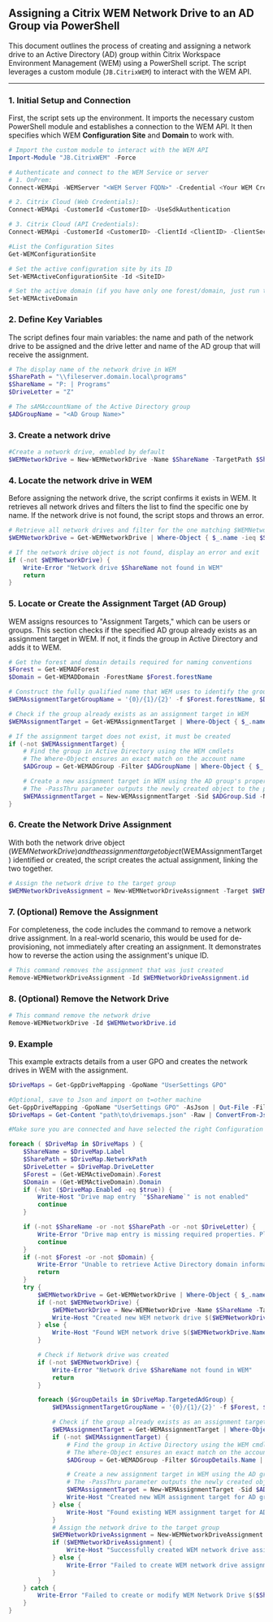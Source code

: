 ## Assigning a Citrix WEM Network Drive to an AD Group via PowerShell

This document outlines the process of creating and assigning a network drive to an Active Directory (AD) group within Citrix Workspace Environment Management (WEM) using a PowerShell script. The script leverages a custom module (`JB.CitrixWEM`) to interact with the WEM API.

---

### 1. Initial Setup and Connection

First, the script sets up the environment. It imports the necessary custom PowerShell module and establishes a connection to the WEM API. It then specifies which WEM **Configuration Site** and **Domain** to work with.

```powershell
# Import the custom module to interact with the WEM API
Import-Module "JB.CitrixWEM" -Force

# Authenticate and connect to the WEM Service or server
# 1. OnPrem:
Connect-WEMApi -WEMServer "<WEM Server FQDN>" -Credential <Your WEM Credential>

# 2. Citrix Cloud (Web Credentials):
Connect-WEMApi -CustomerId <CustomerID> -UseSdkAuthentication

# 3. Citrix Cloud (API Credentials):
Connect-WEMApi -CustomerId <CustomerID> -ClientId <ClientID> -ClientSecret <Secret>

#List the Configuration Sites
Get-WEMConfigurationSite

# Set the active configuration site by its ID
Set-WEMActiveConfigurationSite -Id <SiteID>

# Set the active domain (if you have only one forest/domain, just run this command)
Set-WEMActiveDomain
```

### 2. Define Key Variables
The script defines four main variables: the name and path of the network drive to be assigned and the drive letter and name of the AD group that will receive the assignment.

```powershell
# The display name of the network drive in WEM
$SharePath = "\\fileserver.domain.local\programs"
$ShareName = "P: | Programs"
$DriveLetter = "Z"

# The sAMAccountName of the Active Directory group
$ADGroupName = "<AD Group Name>"
```

### 3. Create a network drive

```powershell
#Create a network drive, enabled by default
$WEMNetworkDrive = New-WEMNetworkDrive -Name $ShareName -TargetPath $SharePath -DisplayName $ShareName -SelfHealing -PassThru
```

### 4. Locate the network drive in WEM
Before assigning the network drive, the script confirms it exists in WEM. It retrieves all network drives and filters the list to find the specific one by name. If the network drive is not found, the script stops and throws an error.

```powershell
# Retrieve all network drives and filter for the one matching $WEMNetworkDrive
$WEMNetworkDrive = Get-WEMNetworkDrive | Where-Object { $_.name -ieq $ShareName -and  $_.targetPath -ieq $SharePath}

# If the network drive object is not found, display an error and exit
if (-not $WEMNetworkDrive) {
    Write-Error "Network drive $ShareName not found in WEM"
    return
}
```

### 5. Locate or Create the Assignment Target (AD Group)
WEM assigns resources to "Assignment Targets," which can be users or groups. This section checks if the specified AD group already exists as an assignment target in WEM. If not, it finds the group in Active Directory and adds it to WEM.

```powershell
# Get the forest and domain details required for naming conventions
$Forest = Get-WEMADForest
$Domain = Get-WEMADDomain -ForestName $Forest.forestName

# Construct the fully qualified name that WEM uses to identify the group
$WEMAssignmentTargetGroupName = '{0}/{1}/{2}' -f $Forest.forestName, $Domain.domainName, $ADGroupName

# Check if the group already exists as an assignment target in WEM
$WEMAssignmentTarget = Get-WEMAssignmentTarget | Where-Object { $_.name -ieq $WEMAssignmentTargetGroupName }

# If the assignment target does not exist, it must be created
if (-not $WEMAssignmentTarget) {
    # Find the group in Active Directory using the WEM cmdlets
    # The Where-Object ensures an exact match on the account name
    $ADGroup = Get-WEMADGroup -Filter $ADGroupName | Where-Object { $_.AccountName -ieq $ADGroupName }

    # Create a new assignment target in WEM using the AD group's properties
    # The -PassThru parameter outputs the newly created object to the pipeline
    $WEMAssignmentTarget = New-WEMAssignmentTarget -Sid $ADGroup.Sid -Name $ADGroup.Name -ForestName $ADGroup.ForestName -DomainName $ADGroup.DomainName -Type $ADGroup.Type -PassThru
}
```

### 6. Create the Network Drive Assignment
With both the network drive object ($WEMNetworkDrive) and the assignment target object ($WEMAssignmentTarget) identified or created, the script creates the actual assignment, linking the two together.

```powershell
# Assign the network drive to the target group
$WEMNetworkDriveAssignment = New-WEMNetworkDriveAssignment -Target $WEMAssignmentTarget -NetworkDrive $WEMNetworkDrive -DriveLetter $DriveLetter -PassThru
```

### 7. (Optional) Remove the Assignment
For completeness, the code includes the command to remove a network drive assignment. In a real-world scenario, this would be used for de-provisioning, not immediately after creating an assignment. It demonstrates how to reverse the action using the assignment's unique ID.

```powershell
# This command removes the assignment that was just created
Remove-WEMNetworkDriveAssignment -Id $WEMNetworkDriveAssignment.id
```

### 8. (Optional) Remove the Network Drive

```powershell
# This command remove the network drive
Remove-WEMNetworkDrive -Id $WEMNetworkDrive.id
```

### 9. Example
This example extracts details from a user GPO and creates the network drives in WEM with the assignment.

```PowerShell
$DriveMaps = Get-GppDriveMapping -GpoName "UserSettings GPO"

#Optional, save to Json and import on t=other machine
Get-GppDriveMapping -GpoName "UserSettings GPO" -AsJson | Out-File -FilePath "path\to\drivemaps.json"
$DriveMaps = Get-Content "path\to\drivemaps.json" -Raw | ConvertFrom-Json

#Make sure you are connected and have selected the right Configuration Site

foreach ( $DriveMap in $DriveMaps ) {
    $ShareName = $DriveMap.Label
    $SharePath = $DriveMap.NetworkPath
    $DriveLetter = $DriveMap.DriveLetter
    $Forest = (Get-WEMActiveDomain).Forest
    $Domain = (Get-WEMActiveDomain).Domain
    if (-Not ($DriveMap.Enabled -eq $true)) {
        Write-Host "Drive map entry `"$ShareName`" is not enabled"
        continue
    }

    if (-not $ShareName -or -not $SharePath -or -not $DriveLetter) {
        Write-Error "Drive map entry is missing required properties. Please ensure 'Label', 'Location', and 'DriveLetter' are specified."
        continue
    }
    if (-not $Forest -or -not $Domain) {
        Write-Error "Unable to retrieve Active Directory domain information from WEM. Please ensure you are connected to the WEM API and that the Active Directory domain is properly configured."
        return
    }
    try {
        $WEMNetworkDrive = Get-WEMNetworkDrive | Where-Object { $_.name -ieq $ShareName -and $_.targetPath -ieq $SharePath }
        if (-not $WEMNetworkDrive) {
            $WEMNetworkDrive = New-WEMNetworkDrive -Name $ShareName -TargetPath $SharePath -DisplayName $ShareName -SelfHealing -PassThru
            Write-Host "Created new WEM network drive $($WEMNetworkDrive.Name) with path $($WEMNetworkDrive.TargetPath)"
        } else {
            Write-Host "Found WEM network drive $($WEMNetworkDrive.Name) with path $($WEMNetworkDrive.TargetPath)"
        }

        # Check if Network drive was created
        if (-not $WEMNetworkDrive) {
            Write-Error "Network drive $ShareName not found in WEM"
            return
        }

        foreach ($GroupDetails in $DriveMap.TargetedAdGroup) {
            $WEMAssignmentTargetGroupName = '{0}/{1}/{2}' -f $Forest, $Domain, $GroupDetails.Name

            # Check if the group already exists as an assignment target in WEM
            $WEMAssignmentTarget = Get-WEMAssignmentTarget | Where-Object { $_.name -ieq $WEMAssignmentTargetGroupName -or $_.sid -ieq $GroupDetails.Sid }
            if (-not $WEMAssignmentTarget) {
                # Find the group in Active Directory using the WEM cmdlets
                # The Where-Object ensures an exact match on the account name
                $ADGroup = Get-WEMADGroup -Filter $GroupDetails.Name | Where-Object { $_.AccountName -ieq $GroupDetails.Name }

                # Create a new assignment target in WEM using the AD group's properties
                # The -PassThru parameter outputs the newly created object to the pipeline
                $WEMAssignmentTarget = New-WEMAssignmentTarget -Sid $ADGroup.Sid -Name $ADGroup.Name -ForestName $ADGroup.ForestName -DomainName $ADGroup.DomainName -Type $ADGroup.Type -PassThru
                Write-Host "Created new WEM assignment target for AD group $($ADGroup.Name)"
            } else {
                Write-Host "Found existing WEM assignment target for AD group $($GroupDetails.Name)"
            }
            # Assign the network drive to the target group
            $WEMNetworkDriveAssignment = New-WEMNetworkDriveAssignment -Target $WEMAssignmentTarget -NetworkDrive $WEMNetworkDrive -DriveLetter $DriveLetter -PassThru
            if ($WEMNetworkDriveAssignment) {
                Write-Host "Successfully created WEM network drive assignment for $($GroupDetails.Name)"
            } else {
                Write-Error "Failed to create WEM network drive assignment for $($GroupDetails.Name)"
            }
        }
    } catch {
        Write-Error "Failed to create or modify WEM Network Drive $($ShareName) for path $($SharePath), Error: $($_.Exception.Message)"
    }
}

```